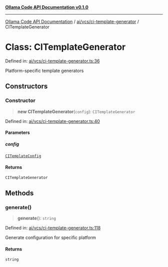 [**Ollama Code API Documentation v0.1.0**](../../../../README.md)

***

[Ollama Code API Documentation](../../../../modules.md) / [ai/vcs/ci-template-generator](../README.md) / CITemplateGenerator

# Class: CITemplateGenerator

Defined in: [ai/vcs/ci-template-generator.ts:36](https://github.com/erichchampion/ollama-code/blob/5fa5a402f1434a41b466cfc71ab6d619028efab2/ollama-code/src/ai/vcs/ci-template-generator.ts#L36)

Platform-specific template generators

## Constructors

### Constructor

> **new CITemplateGenerator**(`config`): `CITemplateGenerator`

Defined in: [ai/vcs/ci-template-generator.ts:40](https://github.com/erichchampion/ollama-code/blob/5fa5a402f1434a41b466cfc71ab6d619028efab2/ollama-code/src/ai/vcs/ci-template-generator.ts#L40)

#### Parameters

##### config

[`CITemplateConfig`](../interfaces/CITemplateConfig.md)

#### Returns

`CITemplateGenerator`

## Methods

### generate()

> **generate**(): `string`

Defined in: [ai/vcs/ci-template-generator.ts:118](https://github.com/erichchampion/ollama-code/blob/5fa5a402f1434a41b466cfc71ab6d619028efab2/ollama-code/src/ai/vcs/ci-template-generator.ts#L118)

Generate configuration for specific platform

#### Returns

`string`
